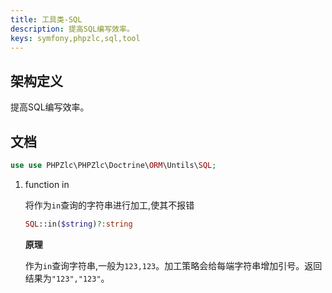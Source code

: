 ```yaml
---
title: 工具类-SQL
description: 提高SQL编写效率。
keys: symfony,phpzlc,sql,tool
---
```


## 架构定义

提高SQL编写效率。

## 文档

```php
use use PHPZlc\PHPZlc\Doctrine\ORM\Untils\SQL;
```

1. function in

    将作为`in`查询的字符串进行加工,使其不报错

    ```php
    SQL::in($string)?:string
    ```
   
    **原理**
    
    作为`in`查询字符串,一般为`123,123`。加工策略会给每端字符串增加引号。返回结果为`"123","123"`。